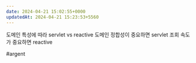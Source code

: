 ```yaml
---
date: 2024-04-21 15:02:55+0000
updatedAt: 2024-04-21 15:23:53+5560
---
```

도메인 특성에 따라 
servlet vs reactive 
도메인 정합성이 중요하면 servlet
조회 속도가 중요하면 reactive

#argent 